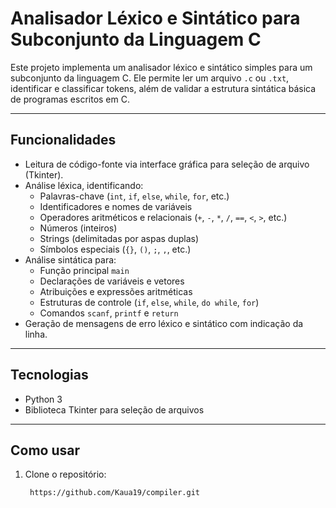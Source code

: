 # Analisador Léxico e Sintático para Subconjunto da Linguagem C

Este projeto implementa um analisador léxico e sintático simples para um subconjunto da linguagem C. Ele permite ler um arquivo `.c` ou `.txt`, identificar e classificar tokens, além de validar a estrutura sintática básica de programas escritos em C.

---

## Funcionalidades

- Leitura de código-fonte via interface gráfica para seleção de arquivo (Tkinter).
- Análise léxica, identificando:
  - Palavras-chave (`int`, `if`, `else`, `while`, `for`, etc.)
  - Identificadores e nomes de variáveis
  - Operadores aritméticos e relacionais (`+`, `-`, `*`, `/`, `==`, `<`, `>`, etc.)
  - Números (inteiros)
  - Strings (delimitadas por aspas duplas)
  - Símbolos especiais (`{}`, `()`, `;`, `,`, etc.)
- Análise sintática para:
  - Função principal `main`
  - Declarações de variáveis e vetores
  - Atribuições e expressões aritméticas
  - Estruturas de controle (`if`, `else`, `while`, `do while`, `for`)
  - Comandos `scanf`, `printf` e `return`
- Geração de mensagens de erro léxico e sintático com indicação da linha.

---

## Tecnologias

- Python 3
- Biblioteca Tkinter para seleção de arquivos

---

## Como usar

1. Clone o repositório:
   ```bash
    https://github.com/Kaua19/compiler.git    
